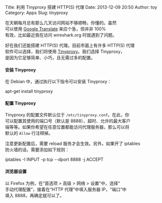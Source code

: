 Title: 利用 Tinyproxy 搭建 HTTP(S) 代理
Date: 2013-12-09 20:50
Author: toy
Category: Apps
Slug: tinyproxy

在天朝每月总有那么几天访问网站不够顺畅，你懂的。虽然  
可以使用 [Google Translate][g] 来应个急，但并非 100%  
有效，比如最近我在访问 wireshark.org 时就遇到了问题。  

好在我们还能搭建 HTTP(S) 代理。目前市面上有许多 HTTP(S) 代理  
软件可以选择，我们将使用 [Tinyproxy][t]。我们选择 Tinyproxy，  
是因为它足够简单、小巧，且无需过多的配置。

#### 安装 Tinyproxy

在 Debian 中，通过执行以下指令可以安装 Tinyproxy：

apt-get install tinyproxy

#### 配置 Tinyproxy

Tinyproxy 的配置文件默认位于 `/etc/tinyproxy.conf`。在此，你  
可以配置其使用的端口号（默认是 8888）、超时、允许的最大客户  
端等等。如果你希望在任意位置都能访问代理服务器，那么可以将  
默认的 `Allow` 行注释掉。

注意更新配置后，需要 reload 服务才会生效。另外，如果开了 iptables  
防火墙的话，需要添加如下规则：

iptables -I INPUT -p tcp --dport 8888 -j ACCEPT

#### 浏览器设置

以 Firefox 为例，在“首选项 > 高级 > 网络 > 设置”中，选择“  
手动代理配置”，接着在“HTTP 代理”中填入服务器 IP，“端口”中  
填入 8888，再确定就可以了。

[g]:
http://toy.linuxtoy.org/2013/11/13/proxy-web-page-with-google-translate.html  
[t]: https://banu.com/tinyproxy/
